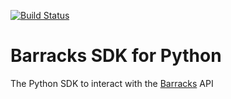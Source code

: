 [![Build Status](https://travis-ci.org/barracksiot/python-client.svg?branch=master)](https://travis-ci.org/barracksiot/python-client)

# Barracks SDK for Python #
The Python SDK to interact with the [Barracks](https://barracks.io/) API
